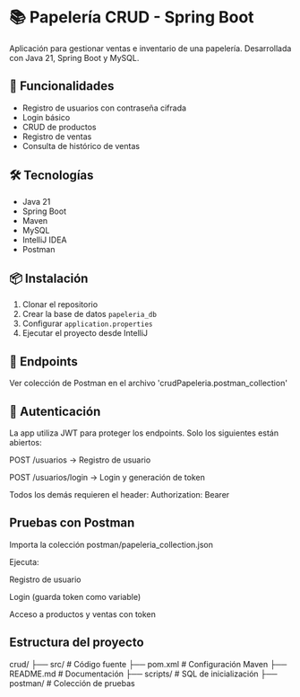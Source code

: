 # 📚 Papelería CRUD - Spring Boot

Aplicación para gestionar ventas e inventario de una papelería. Desarrollada con Java 21, Spring Boot y MySQL.

## 🚀 Funcionalidades
- Registro de usuarios con contraseña cifrada
- Login básico
- CRUD de productos
- Registro de ventas
- Consulta de histórico de ventas

## 🛠️ Tecnologías
- Java 21
- Spring Boot
- Maven
- MySQL
- IntelliJ IDEA
- Postman

## 📦 Instalación
1. Clonar el repositorio
2. Crear la base de datos `papeleria_db`
3. Configurar `application.properties`
4. Ejecutar el proyecto desde IntelliJ

## 📮 Endpoints
Ver colección de Postman en el archivo 'crudPapeleria.postman_collection'

## 🔐 Autenticación
La app utiliza JWT para proteger los endpoints. Solo los siguientes están abiertos:

POST /usuarios → Registro de usuario

POST /usuarios/login → Login y generación de token

Todos los demás requieren el header:
Authorization: Bearer <token>

## Pruebas con Postman
Importa la colección postman/papeleria_collection.json

Ejecuta:

Registro de usuario

Login (guarda token como variable)

Acceso a productos y ventas con token

## Estructura del proyecto

crud/
├── src/                  # Código fuente
├── pom.xml               # Configuración Maven
├── README.md             # Documentación
├── scripts/              # SQL de inicialización
├── postman/              # Colección de pruebas



